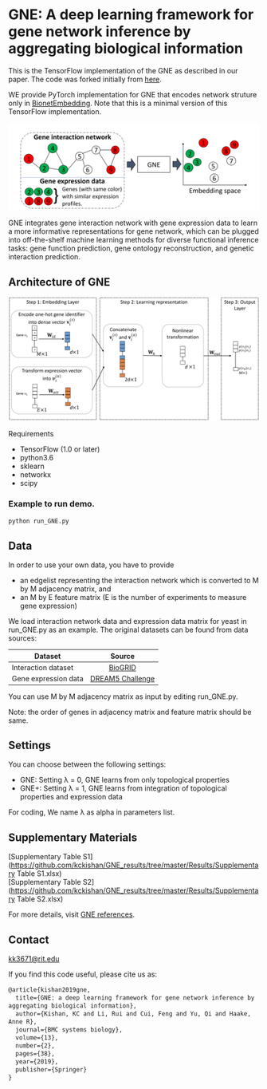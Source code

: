 # GNE: A deep learning framework for gene network inference by aggregating biological information
This is the TensorFlow implementation of the GNE as described in our paper. The code was forked initially from [here](https://github.com/lizi-git/ASNE).

WE provide PyTorch implementation for GNE that encodes network struture only in [BionetEmbedding](https://github.com/kckishan/BioNetEmbedding). Note that this is a minimal version of this TensorFlow implementation.

![](figures/gne.png)

GNE integrates gene interaction network with gene expression data to learn a more informative representations for gene network, which can be plugged into off-the-shelf machine learning methods for diverse functional inference tasks: gene function prediction, gene ontology reconstruction, and genetic interaction prediction. 

## Architecture of GNE
![](figures/block_diagram.png)

Requirements 
* TensorFlow (1.0 or later)
* python3.6
* sklearn
* networkx
* scipy

### Example to run demo.
```
python run_GNE.py
```

## Data

In order to use your own data, you have to provide

* an edgelist representing the interaction network which is converted to M by M adjacency matrix, and
* an M by E feature matrix (E is the number of experiments to measure gene expression)

We load interaction network data and expression data matrix for yeast in run_GNE.py as an example. The original datasets can be found from data sources:

| Dataset        | Source           | 
| ------------- |:-------------:|
| Interaction dataset  | [BioGRID](http://thebiogrid.org/) | 
| Gene expression data     | [DREAM5 Challenge](http://dreamchallenges.org/project/dream-5-network-inference-challenge/)    |  

You can use M by M adjacency matrix as input by editing run_GNE.py.

Note: the order of genes in adjacency matrix and feature matrix should be same.

## Settings
You can choose between the following settings:

* GNE: Setting λ = 0, GNE learns from only topological properties
* GNE+: Setting λ = 1, GNE learns from integration of topological properties and expression data

For coding, We name λ as alpha in parameters list. 

## Supplementary Materials
[Supplementary Table S1](https://github.com/kckishan/GNE_results/tree/master/Results/Supplementary Table S1.xlsx)  
[Supplementary Table S2](https://github.com/kckishan/GNE_results/tree/master/Results/Supplementary Table S2.xlsx)

For more details, visit [GNE references](GNE_details.md).
## Contact
kk3671@rit.edu

If you find this code useful, please cite us as:

    @article{kishan2019gne,
      title={GNE: a deep learning framework for gene network inference by aggregating biological information},
      author={Kishan, KC and Li, Rui and Cui, Feng and Yu, Qi and Haake, Anne R},
      journal={BMC systems biology},
      volume={13},
      number={2},
      pages={38},
      year={2019},
      publisher={Springer}
    }
